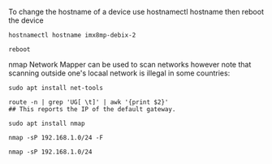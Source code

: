To change the hostname of a device use hostnamectl hostname then reboot the device

```
hostnamectl hostname imx8mp-debix-2

reboot
```

nmap Network Mapper can be used to scan networks however note that scanning outside one's locaal network is illegal in some countries:

```
sudo apt install net-tools

route -n | grep 'UG[ \t]' | awk '{print $2}'
## This reports the IP of the default gateway.

sudo apt install nmap

nmap -sP 192.168.1.0/24 -F

nmap -sP 192.168.1.0/24

```
